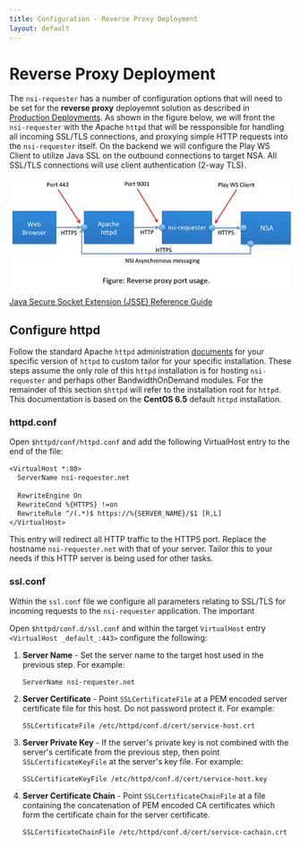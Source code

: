```yaml
---
title: Configuration - Reverse Proxy Deployment
layout: default
---
```


# Reverse Proxy Deployment
The `nsi-requester` has a number of configuration options that will need to be set for the **reverse proxy** deployemnt solution as described in [Production Deployments](deployment#production-deployments).  As shown in the figure below, we will front the `nsi-requester` with the Apache `httpd` that will be ressponsible for handling all incoming SSL/TLS connections, and proxying simple HTTP requests into the `nsi-requester` itself.  On the backend we will configure the Play WS Client to utilize Java SSL on the outbound connections to target NSA.  All SSL/TLS connections will use client authentication (2-way TLS).

![Reverse Proxy Port Usage](diagrams/reverse-proxy-ports.png)

[Java Secure Socket Extension (JSSE) Reference Guide](http://docs.oracle.com/javase/8/docs/technotes/guides/security/jsse/JSSERefGuide.html)


## Configure httpd

Follow the standard Apache `httpd` administration [documents](http://httpd.apache.org/docs/) for your specific version of `httpd` to custom tailor for your specific installation.  These steps assume the only role of this `httpd` installation is for hosting `nsi-requester` and perhaps other BandwidthOnDemand modules.  For the remainder of this section `$httpd` will refer to the installation root for `httpd`.  This documentation is based on the **CentOS 6.5** default `httpd` installation. 

### httpd.conf

Open `$httpd/conf/httpd.conf` and add the following VirtualHost entry to the end of the file:
    
    <VirtualHost *:80>
      ServerName nsi-requester.net

      RewriteEngine On
      RewriteCond %{HTTPS} !=on
      RewriteRule ^/(.*)$ https://%{SERVER_NAME}/$1 [R,L]
    </VirtualHost>

This entry will redirect all HTTP traffic to the HTTPS port.  Replace the hostname `nsi-requester.net` with that of your server.  Tailor this to your needs if this HTTP server is being used for other tasks.

### ssl.conf

Within the `ssl.conf` file we configure all parameters relating to SSL/TLS for incoming requests to the `nsi-requester` application.  The important



Open `$httpd/conf.d/ssl.conf` and within the target `VirtualHost` entry `<VirtualHost _default_:443>` configure the following:

1. **Server Name** - Set the server name to the target host used in the previous step.  For example:

    ```
    ServerName nsi-requester.net
    ```

2. **Server Certificate** - Point `SSLCertificateFile` at a PEM encoded server certificate file for this host.  Do not password protect it.  For example:

    ```
    SSLCertificateFile /etc/httpd/conf.d/cert/service-host.crt
    ```

3. **Server Private Key** - If the server's private key is not combined with the server's certificate from the previous step, then point `SSLCertificateKeyFile` at the server's key file.  For example:

    ```
    SSLCertificateKeyFile /etc/httpd/conf.d/cert/service-host.key
    ```

4. **Server Certificate Chain** - Point `SSLCertificateChainFile` at a file containing the concatenation of PEM encoded CA certificates which form the certificate chain for the server certificate. 

    ```
    SSLCertificateChainFile /etc/httpd/conf.d/cert/service-cachain.crt
    ```